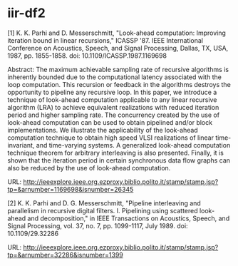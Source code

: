 iir-df2
=======

<a id="1">[1]</a> K. K. Parhi and D. Messerschmitt, "Look-ahead computation: Improving iteration bound in linear recursions," ICASSP '87. IEEE International Conference on Acoustics, Speech, and Signal Processing, Dallas, TX, USA, 1987, pp. 1855-1858.
doi: 10.1109/ICASSP.1987.1169698

Abstract: The maximum achievable sampling rate of recursive algorithms is inherently bounded due to the computational latency associated with the loop computation. This recursion or feedback in the algorithms destroys the opportunity to pipeline any recursive loop. In this paper, we introduce a technique of look-ahead computation applicable to any linear recursive algorithm (LRA) to achieve equivalent realizations with reduced iteration period and higher sampling rate. The concurrency created by the use of look-ahead computation can be used to obtain pipelined and/or block implementations. We illustrate the applicability of the look-ahead computation technique to obtain high speed VLSI realizations of linear time-invariant, and time-varying systems. A generalized look-ahead computation technique theorem for arbitrary interleaving is also presented. Finally, it is shown that the iteration period in certain synchronous data flow graphs can also be reduced by the use of look-ahead computation.

URL: http://ieeexplore.ieee.org.ezproxy.biblio.polito.it/stamp/stamp.jsp?tp=&arnumber=1169698&isnumber=26345


<a id="2">[2]</a> K. K. Parhi and D. G. Messerschmitt, "Pipeline interleaving and parallelism in recursive digital filters. I. Pipelining using scattered look-ahead and decomposition," in IEEE Transactions on Acoustics, Speech, and Signal Processing, vol. 37, no. 7, pp. 1099-1117, July 1989.
doi: 10.1109/29.32286

URL: http://ieeexplore.ieee.org.ezproxy.biblio.polito.it/stamp/stamp.jsp?tp=&arnumber=32286&isnumber=1399
